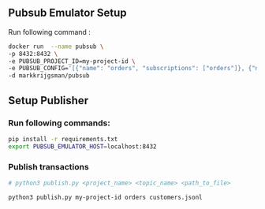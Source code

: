 ## Pubsub Emulator Setup

Run following command :

```bash
docker run  --name pubsub \
-p 8432:8432 \
-e PUBSUB_PROJECT_ID=my-project-id \
-e PUBSUB_CONFIG='[{"name": "orders", "subscriptions": ["orders"]}, {"name": "customers", "subscriptions": ["customers"]}]' \
-d markkrijgsman/pubsub
```

## Setup Publisher

### Run following commands:

```bash
pip install -r requirements.txt
export PUBSUB_EMULATOR_HOST=localhost:8432
```

### Publish transactions

```bash
# python3 publish.py <project_name> <topic_name> <path_to_file>

python3 publish.py my-project-id orders customers.jsonl
```
